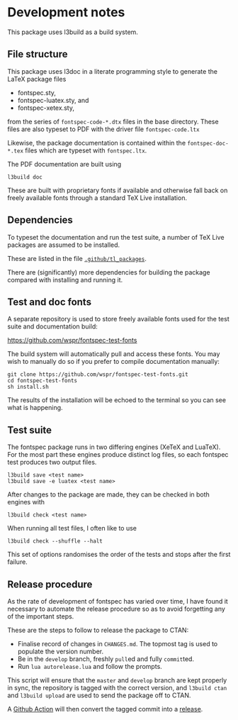 Development notes
=================

This package uses l3build as a build system.

## File structure

This package uses l3doc in a literate programming style to generate the LaTeX package files

* fontspec.sty,
* fontspec-luatex.sty, and
* fontspec-xetex.sty,

from the series of `fontspec-code-*.dtx` files in the base directory. These files are also typeset to PDF with the driver file `fontspec-code.ltx`

Likewise, the package documentation is contained within the `fontspec-doc-*.tex` files which are typeset with `fontspec.ltx`.

The PDF documentation are built using

    l3build doc

These are built with proprietary fonts if available and otherwise fall back on freely available fonts through a standard TeX Live installation.

## Dependencies

To typeset the documentation and run the test suite, a number of TeX Live packages are assumed to be installed. 

These are listed in the file [`.github/tl_packages`](https://github.com/latex3/fontspec/blob/develop/.github/tl_packages).

There are (significantly) more dependencies for building the package compared with installing and running it.


## Test and doc fonts

A separate repository is used to store freely available fonts used for the test suite and documentation build:

<https://github.com/wspr/fontspec-test-fonts>

The build system will automatically pull and access these fonts. You may wish to manually do so if you prefer to compile documentation manually:

    git clone https://github.com/wspr/fontspec-test-fonts.git
    cd fontspec-test-fonts
    sh install.sh

The results of the installation will be echoed to the terminal so you can see what is happening.


## Test suite

The fontspec package runs in two differing engines (XeTeX and LuaTeX). For the most part these engines produce distinct log files, so each fontspec test produces two output files. 

    l3build save <test name>
    l3build save -e luatex <test name>

After changes to the package are made, they can be checked in both engines with

    l3build check <test name>

When running all test files, I often like to use

    l3build check --shuffle --halt

This set of options randomises the order of the tests and stops after the first failure. 


## Release procedure

As the rate of development of fontspec has varied over time, I have found it necessary to automate the release procedure so as to avoid forgetting any of the important steps.

These are the steps to follow to release the package to CTAN:

   * Finalise record of changes in `CHANGES.md`. The topmost tag is used to populate the version number.
   * Be in the `develop` branch, freshly `pull`ed and fully `commit`ted.
   * Run `lua autorelease.lua` and follow the prompts.

This script will ensure that the `master` and `develop` branch are kept properly in sync, the repository is tagged with the correct version, and `l3build ctan` and `l3build upload` are used to send the package off to CTAN.

A [Github Action](https://github.com/latex3/fontspec/actions) will then convert the tagged commit into a [release](https://github.com/latex3/fontspec/releases).
